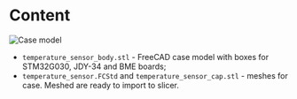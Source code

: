 # Content

![Case model](../images/model.jpg "Case model")

* `temperature_sensor_body.stl` - FreeCAD case model with boxes for STM32G030, JDY-34 and BME boards;
* `temperature_sensor.FCStd` and `temperature_sensor_cap.stl` - meshes for case. Meshed are ready to import to slicer.
